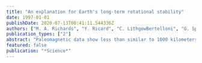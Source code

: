 ```yaml
---
title: "An explanation for Earth's long-term rotational stability"
date: 1997-01-01
publishDate: 2020-07-13T00:41:11.544336Z
authors: ["M. A. Richards", "Y. Ricard", "C. LithgowBertelloni", "G. Spada", "R. Sabadini"]
publication_types: ["2"]
abstract: "Paleomagnetic data show less than similar to 1000 kilometers of motion between the paleomagnetic and hotspot reference frames-that is, true polar wander-during the past 100 million years, which implies that Earth's rotation axis has been very stable. This long-term rotational stability can be explained by the slow rate ol change in the large-scale pattern of plate tectonic motions during Cenozoic and late Mesozoic time, provided that subducted lithosphere is a major component of the mantle density heterogeneity generated by convection. Therefore, it is unnecessary to invoke other mechanisms, such as sluggish readjustment of the rotational bulge, to explain the observed low rate of true polar wander."
featured: false
publication: "*Science*"
---
```


